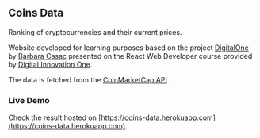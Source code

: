 ## Coins Data

Ranking of cryptocurrencies and their current prices.

Website developed for learning purposes based on the project [DigitalOne](https://github.com/bahcasac/DigitalOne) by [Bárbara Casac](https://github.com/bahcasac) presented on the React Web Developer course provided by [Digital Innovation One](https://web.digitalinnovation.one/).

The data is fetched from the [CoinMarketCap API](https://coinmarketcap.com/api/).

### Live Demo

Check the result hosted on [https://coins-data.herokuapp.com](https://coins-data.herokuapp.com).
